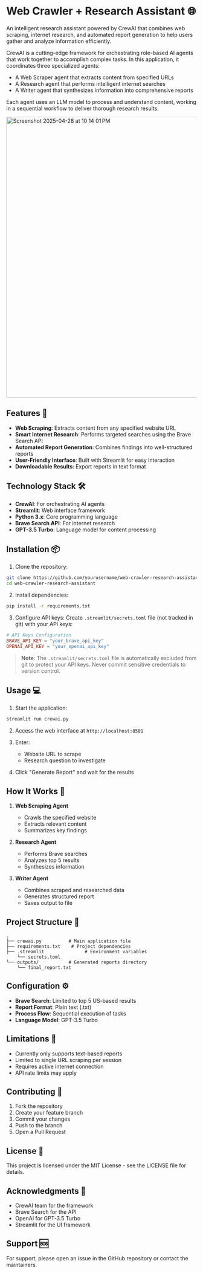 # Web Crawler + Research Assistant 🌐

An intelligent research assistant powered by CrewAI that combines web scraping, internet research, and automated report generation to help users gather and analyze information efficiently.

CrewAI is a cutting-edge framework for orchestrating role-based AI agents that work together to accomplish complex tasks. In this application, it coordinates three specialized agents:
- A Web Scraper agent that extracts content from specified URLs
- A Research agent that performs intelligent internet searches
- A Writer agent that synthesizes information into comprehensive reports

Each agent uses an LLM model to process and understand content, working in a sequential workflow to deliver thorough research results.

<img width="743" alt="Screenshot 2025-04-28 at 10 14 01 PM" src="https://github.com/user-attachments/assets/b64b076c-a7c1-4dc9-b2ac-cbeeafb07331" />

## Features 🚀

- **Web Scraping**: Extracts content from any specified website URL
- **Smart Internet Research**: Performs targeted searches using the Brave Search API
- **Automated Report Generation**: Combines findings into well-structured reports
- **User-Friendly Interface**: Built with Streamlit for easy interaction
- **Downloadable Results**: Export reports in text format

## Technology Stack 🛠️

- **CrewAI**: For orchestrating AI agents
- **Streamlit**: Web interface framework
- **Python 3.x**: Core programming language
- **Brave Search API**: For internet research
- **GPT-3.5 Turbo**: Language model for content processing

## Installation 📦

1. Clone the repository:
```bash
git clone https://github.com/yourusername/web-crawler-research-assistant.git
cd web-crawler-research-assistant
```

2. Install dependencies:
```bash
pip install -r requirements.txt
```

3. Configure API keys:
Create `.streamlit/secrets.toml` file (not tracked in git) with your API keys:
```toml
# API Keys Configuration
BRAVE_API_KEY = "your_brave_api_key"
OPENAI_API_KEY = "your_openai_api_key"
```

> **Note**: The `.streamlit/secrets.toml` file is automatically excluded from git to protect your API keys. Never commit sensitive credentials to version control.

## Usage 💻

1. Start the application:
```bash
streamlit run crewai.py
```

2. Access the web interface at `http://localhost:8501`

3. Enter:
   - Website URL to scrape
   - Research question to investigate

4. Click "Generate Report" and wait for the results

## How It Works 🔄

1. **Web Scraping Agent**
   - Crawls the specified website
   - Extracts relevant content
   - Summarizes key findings

2. **Research Agent**
   - Performs Brave searches
   - Analyzes top 5 results
   - Synthesizes information

3. **Writer Agent**
   - Combines scraped and researched data
   - Generates structured report
   - Saves output to file

## Project Structure 📁

```
.
├── crewai.py          # Main application file
├── requirements.txt    # Project dependencies
├── .streamlit               # Environment variables
    └── secrets.toml
└── outputs/           # Generated reports directory
    └── final_report.txt
```

## Configuration ⚙️

- **Brave Search**: Limited to top 5 US-based results
- **Report Format**: Plain text (.txt)
- **Process Flow**: Sequential execution of tasks
- **Language Model**: GPT-3.5 Turbo

## Limitations 🚧

- Currently only supports text-based reports
- Limited to single URL scraping per session
- Requires active internet connection
- API rate limits may apply

## Contributing 🤝

1. Fork the repository
2. Create your feature branch
3. Commit your changes
4. Push to the branch
5. Open a Pull Request

## License 📄

This project is licensed under the MIT License - see the LICENSE file for details.

## Acknowledgments 👏

- CrewAI team for the framework
- Brave Search for the API
- OpenAI for GPT-3.5 Turbo
- Streamlit for the UI framework

## Support 🆘

For support, please open an issue in the GitHub repository or contact the maintainers.

